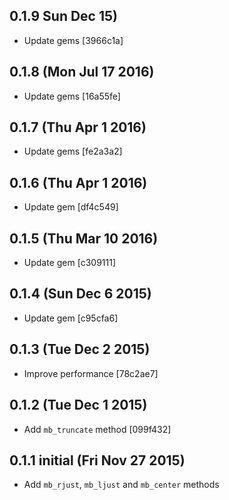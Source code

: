 ## 0.1.9 Sun Dec 15)
* Update gems [3966c1a]

## 0.1.8 (Mon Jul 17 2016)
* Update gems [16a55fe]

## 0.1.7 (Thu Apr 1 2016)
* Update gems [fe2a3a2]

## 0.1.6 (Thu Apr 1 2016)
* Update gem [df4c549]

## 0.1.5 (Thu Mar 10 2016)
* Update gem [c309111]

## 0.1.4 (Sun Dec 6 2015)
* Update gem [c95cfa6]

## 0.1.3 (Tue Dec 2 2015)
* Improve performance [78c2ae7]

## 0.1.2 (Tue Dec 1 2015)
* Add `mb_truncate` method [099f432]

## 0.1.1 initial (Fri Nov 27 2015)
* Add `mb_rjust`, `mb_ljust` and `mb_center` methods
